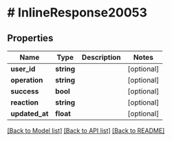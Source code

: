# # InlineResponse20053

## Properties

Name | Type | Description | Notes
------------ | ------------- | ------------- | -------------
**user_id** | **string** |  | [optional]
**operation** | **string** |  | [optional]
**success** | **bool** |  | [optional]
**reaction** | **string** |  | [optional]
**updated_at** | **float** |  | [optional]

[[Back to Model list]](../../README.md#models) [[Back to API list]](../../README.md#endpoints) [[Back to README]](../../README.md)
